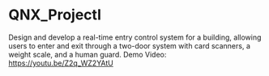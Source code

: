# QNX_ProjectI
Design and develop a real-time entry control system for a building, allowing users to enter and exit through a two-door system with card scanners, a weight scale, and a human guard.
Demo Video: https://youtu.be/Z2q_WZ2YAtU


